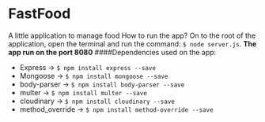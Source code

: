 # FastFood
A little application to manage food
How to run the app?
On to the root of the application, open the terminal and run the command: `$ node server.js`. **The app run on the port 8080**
####Dependencies used on the app:
* Express -> `$ npm install express --save`
* Mongoose -> `$ npm install mongoose --save`
* body-parser -> `$ npm install body-parser --save`
* multer -> `$ npm install multer --save`
* cloudinary -> `$ npm install cloudinary --save`
* method_override -> `$ npm install method-override --save`

